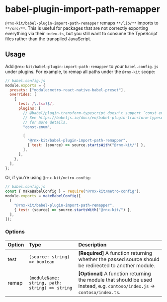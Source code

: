 # babel-plugin-import-path-remapper

`@rnx-kit/babel-plugin-import-path-remapper` remaps `**/lib/**` imports to
`**/src/**`. This is useful for packages that are not correctly exporting
everything via their `index.ts`, but you still want to consume the TypeScript
files rather than the transpiled JavaScript.

## Usage

Add `@rnx-kit/babel-plugin-import-path-remapper` to your `babel.config.js` under
plugins. For example, to remap all paths under the `@rnx-kit` scope:

```js
// babel.config.js
module.exports = {
  presets: ["module:metro-react-native-babel-preset"],
  overrides: [
    {
      test: /\.tsx?$/,
      plugins: [
        // @babel/plugin-transform-typescript doesn't support `const enum`s.
        // See https://babeljs.io/docs/en/babel-plugin-transform-typescript#caveats
        // for more details.
        "const-enum",

        [
          "@rnx-kit/babel-plugin-import-path-remapper",
          { test: (source) => source.startsWith("@rnx-kit/") },
        ],
      ],
    },
  ],
};
```

Or, if you're using `@rnx-kit/metro-config`:

```js
// babel.config.js
const { makeBabelConfig } = require("@rnx-kit/metro-config");
module.exports = makeBabelConfig([
  [
    "@rnx-kit/babel-plugin-import-path-remapper",
    { test: (source) => source.startsWith("@rnx-kit/") },
  ],
]);
```

### Options

| Option | Type                                           | Description                                                                                                                |
| :----- | :--------------------------------------------- | :------------------------------------------------------------------------------------------------------------------------- |
| test   | `(source: string) => boolean`                  | **[Required]** A function returning whether the passed source should be redirected to another module.                      |
| remap  | `(moduleName: string, path: string) => string` | **[Optional]** A function returning the module that should be used instead, e.g. `contoso/index.js` -> `contoso/index.ts`. |
